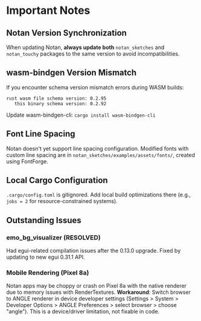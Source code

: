 # Important Notes

## Notan Version Synchronization

When updating Notan, **always update both** `notan_sketches` and `notan_touchy` packages to the same version to avoid incompatibilities.

## wasm-bindgen Version Mismatch

If you encounter schema version mismatch errors during WASM builds:

```
rust wasm file schema version: 0.2.95
   this binary schema version: 0.2.92
```

Update wasm-bindgen-cli: `cargo install wasm-bindgen-cli`

## Font Line Spacing

Notan doesn't yet support line spacing configuration. Modified fonts with custom line spacing are in `notan_sketches/examples/assets/fonts/`, created using FontForge.

## Local Cargo Configuration

`.cargo/config.toml` is gitignored. Add local build optimizations there (e.g., `jobs = 2` for resource-constrained systems).

## Outstanding Issues

### emo_bg_visualizer (RESOLVED)

Had egui-related compilation issues after the 0.13.0 upgrade. Fixed by updating to new egui 0.31.1 API.

### Mobile Rendering (Pixel 8a)

Notan apps may be choppy or crash on Pixel 8a with the native renderer due to memory issues with RenderTextures. **Workaround**: Switch browser to ANGLE renderer in device developer settings (Settings > System > Developer Options > ANGLE Preferences > select browser > choose "angle"). This is a device/driver limitation, not fixable in code.
